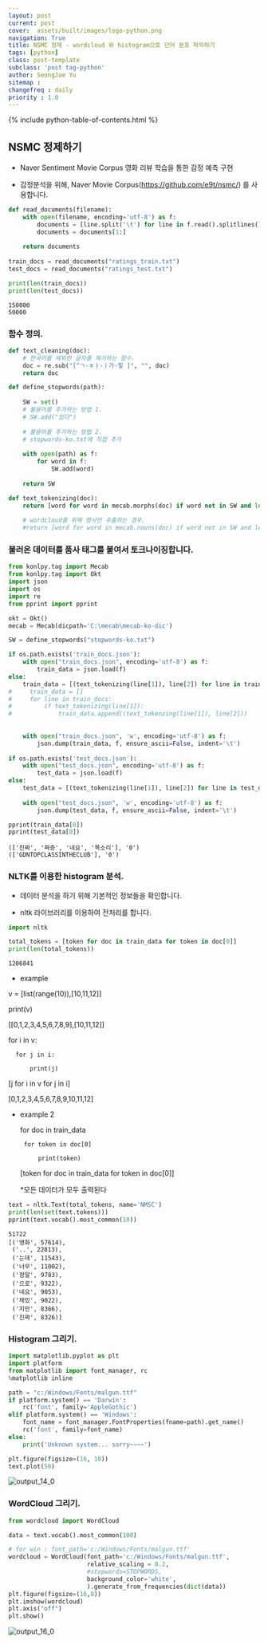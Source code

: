 ```yaml
---
layout: post
current: post
cover:  assets/built/images/logo-python.png
navigation: True
title: NSMC 정제 - wordcloud 와 histogram으로 단어 분포 파악하기
tags: [python]  
class: post-template
subclass: 'post tag-python'
author: SeongJae Yu
sitemap :
changefreq : daily
priority : 1.0
---
```

{% include python-table-of-contents.html %}

## NSMC 정제하기

- Naver Sentiment Movie Corpus 영화 리뷰 학습을 통한 감정 예측 구현

* 감정분석을 위해, Naver Movie Corpus(https://github.com/e9t/nsmc/) 를 사용합니다.


```python
def read_documents(filename):
    with open(filename, encoding='utf-8') as f:
        documents = [line.split('\t') for line in f.read().splitlines()]
        documents = documents[1:]
        
    return documents
    
train_docs = read_documents("ratings_train.txt")
test_docs = read_documents("ratings_test.txt")
```


```python
print(len(train_docs))
print(len(test_docs))
```

    150000
    50000


### 함수 정의.


```python
def text_cleaning(doc):
    # 한국어를 제외한 글자를 제거하는 함수.
    doc = re.sub("[^ㄱ-ㅎㅏ-ㅣ가-힣 ]", "", doc)
    return doc

def define_stopwords(path):
    
    SW = set()
    # 불용어를 추가하는 방법 1.
    # SW.add("있다")
    
    # 불용어를 추가하는 방법 2.
    # stopwords-ko.txt에 직접 추가
    
    with open(path) as f:
        for word in f:
            SW.add(word)
            
    return SW

def text_tokenizing(doc):
    return [word for word in mecab.morphs(doc) if word not in SW and len(word) > 1]
    
    # wordcloud를 위해 명사만 추출하는 경우.
    #return [word for word in mecab.nouns(doc) if word not in SW and len(word) > 1]
```

### 불러온 데이터를 품사 태그를 붙여서 토크나이징합니다.


```python
from konlpy.tag import Mecab
from konlpy.tag import Okt
import json
import os
import re
from pprint import pprint

okt = Okt()
mecab = Mecab(dicpath='C:\mecab\mecab-ko-dic')

SW = define_stopwords("stopwords-ko.txt")

if os.path.exists('train_docs.json'):
    with open("train_docs.json", encoding='utf-8') as f:
        train_data = json.load(f)
else:
    train_data = [(text_tokenizing(line[1]), line[2]) for line in train_docs if text_tokenizing(line[1])]
#     train_data = []
#     for line in train_docs:
#         if text_tokenizing(line[1]):
#             train_data.append((text_tokenzing(line[1]), line[2]))
    
    
    with open("train_docs.json", 'w', encoding='utf-8') as f:
        json.dump(train_data, f, ensure_ascii=False, indent='\t')
        
if os.path.exists('test_docs.json'):
    with open("test_docs.json", encoding='utf-8') as f:
        test_data = json.load(f)
else:
    test_data = [(text_tokenizing(line[1]), line[2]) for line in test_docs if text_tokenizing(line[1])]
    
    with open("test_docs.json", 'w', encoding='utf-8') as f:
        json.dump(test_data, f, ensure_ascii=False, indent='\t')

pprint(train_data[0])
pprint(test_data[0])
```

    (['진짜', '짜증', '네요', '목소리'], '0')
    (['GDNTOPCLASSINTHECLUB'], '0')


### NLTK를 이용한 histogram 분석.

* 데이터 분석을 하기 위해 기본적인 정보들을 확인합니다.

* nltk 라이브러리를 이용하여 전처리를 합니다.


```python
import nltk

total_tokens = [token for doc in train_data for token in doc[0]]
print(len(total_tokens))
```

    1206841


- example

v = [list(range(10)),[10,11,12]]

print(v)

[[0,1,2,3,4,5,6,7,8,9],[10,11,12]]


for i in v:

      for j in i:
        
          print(j)

[j for i in v for j in i]


[0,1,2,3,4,5,6,7,8,9,10,11,12]







- example 2

  for doc in train_data

       for token in doc[0]
           
           print(token)

  [token for doc in train_data for token in doc[0]]

  *모든 데이터가 모두 출력된다




```python
text = nltk.Text(total_tokens, name='NMSC')
print(len(set(text.tokens)))
pprint(text.vocab().most_common(10))
```

    51722
    [('영화', 57614),
     ('..', 22813),
     ('는데', 11543),
     ('너무', 11002),
     ('정말', 9783),
     ('으로', 9322),
     ('네요', 9053),
     ('재밌', 9022),
     ('지만', 8366),
     ('진짜', 8326)]


### Histogram 그리기.


```python
import matplotlib.pyplot as plt
import platform
from matplotlib import font_manager, rc
%matplotlib inline

path = "c:/Windows/Fonts/malgun.ttf"
if platform.system() == 'Darwin':
    rc('font', family='AppleGothic')
elif platform.system() == 'Windows':
    font_name = font_manager.FontProperties(fname=path).get_name()
    rc('font', family=font_name)
else:
    print('Unknown system... sorry~~~~')

plt.figure(figsize=(16, 10))
text.plot(50)
```

  

![output_14_0](./img/NSMCword/output_14_0.png)



### WordCloud 그리기.


```python
from wordcloud import WordCloud

data = text.vocab().most_common(100)

# for win : font_path='c:/Windows/Fonts/malgun.ttf'
wordcloud = WordCloud(font_path='c:/Windows/Fonts/malgun.ttf',
                      relative_scaling = 0.2,
                      #stopwords=STOPWORDS,
                      background_color='white',
                      ).generate_from_frequencies(dict(data))
plt.figure(figsize=(16,8))
plt.imshow(wordcloud)
plt.axis("off")
plt.show()
```



![output_16_0](./img/NSMCword/output_16_0.png)




```python

```
